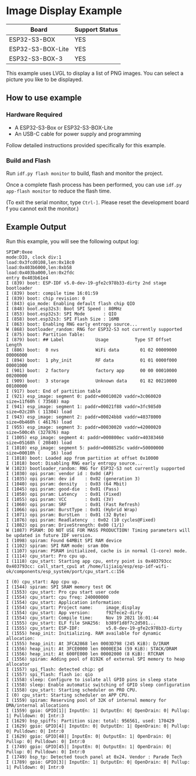 # Image Display Example

| Board             | Support Status |
| ----------------- | -------------- |
| ESP32-S3-BOX      | YES            |
| ESP32-S3-BOX-Lite | YES            |
| ESP32-S3-BOX-3    | YES            |

This example uses LVGL to display a list of PNG images. You can select a picture you like to be displayed.

## How to use example

### Hardware Required

* A ESP32-S3-Box or ESP32-S3-BOX-Lite
* An USB-C cable for power supply and programming

Follow detailed instructions provided specifically for this example. 

### Build and Flash

Run `idf.py flash monitor` to build, flash and monitor the project.

Once a complete flash process has been performed, you can use `idf.py app-flash monitor` to reduce the flash time.

(To exit the serial monitor, type `Ctrl-]`. Please reset the development board f you cannot exit the monitor.)

## Example Output

Run this example, you will see the following output log:

```
SPIWP:0xee
mode:DIO, clock div:1
load:0x3fcd0108,len:0x18c0
load:0x403b6000,len:0xb58
load:0x403ba000,len:0x2fdc
entry 0x403b61e4
I (839) boot: ESP-IDF v5.0-dev-19-gfe2c978b33-dirty 2nd stage bootloader
I (839) boot: compile time 16:01:59
I (839) boot: chip revision: 0
I (843) qio_mode: Enabling default flash chip QIO
I (848) boot.esp32s3: Boot SPI Speed : 80MHz
I (853) boot.esp32s3: SPI Mode       : QIO
I (858) boot.esp32s3: SPI Flash Size : 16MB
I (863) boot: Enabling RNG early entropy source...
W (868) bootloader_random: RNG for ESP32-S3 not currently supported
I (875) boot: Partition Table:
I (879) boot: ## Label            Usage          Type ST Offset   Length
I (886) boot:  0 nvs              WiFi data        01 02 00009000 00006000
I (894) boot:  1 phy_init         RF data          01 01 0000f000 00001000
I (901) boot:  2 factory          factory app      00 00 00010000 00200000
I (909) boot:  3 storage          Unknown data     01 82 00210000 00100000
I (917) boot: End of partition table
I (921) esp_image: segment 0: paddr=00010020 vaddr=3c060020 size=11f60h ( 73568) map
I (941) esp_image: segment 1: paddr=00021f88 vaddr=3fc985d0 size=02c28h ( 11304) load
I (943) esp_image: segment 2: paddr=00024bb8 vaddr=40378000 size=0b460h ( 46176) load
I (955) esp_image: segment 3: paddr=00030020 vaddr=42000020 size=500c4h (327876) map
I (1005) esp_image: segment 4: paddr=000800ec vaddr=40383460 size=05168h ( 20840) load
I (1010) esp_image: segment 5: paddr=0008525c vaddr=50000000 size=00010h (    16) load
I (1018) boot: Loaded app from partition at offset 0x10000
I (1018) boot: Disabling RNG early entropy source...
W (1023) bootloader_random: RNG for ESP32-S3 not currently supported
I (1030) opi psram: vendor id : 0x0d (AP)
I (1035) opi psram: dev id    : 0x02 (generation 3)
I (1040) opi psram: density   : 0x03 (64 Mbit)
I (1045) opi psram: good-die  : 0x01 (Pass)
I (1050) opi psram: Latency   : 0x01 (Fixed)
I (1055) opi psram: VCC       : 0x01 (3V)
I (1060) opi psram: SRF       : 0x01 (Fast Refresh)
I (1066) opi psram: BurstType : 0x01 (Hybrid Wrap)
I (1071) opi psram: BurstLen  : 0x01 (32 Byte)
I (1076) opi psram: Readlatency  : 0x02 (10 cycles@Fixed)
I (1082) opi psram: DriveStrength: 0x00 (1/1)
W (1087) PSRAM: DO NOT USE FOR MASS PRODUCTION! Timing parameters will be updated in future IDF version.
I (1098) spiram: Found 64MBit SPI RAM device
I (1102) spiram: SPI RAM mode: sram 80m
I (1107) spiram: PSRAM initialized, cache is in normal (1-core) mode.
I (1114) cpu_start: Pro cpu up.
I (1118) cpu_start: Starting app cpu, entry point is 0x403793cc
0x403793cc: call_start_cpu1 at /home/lijiaiq/esp/esp-idf-wifi-ok/components/esp_system/port/cpu_start.c:156

I (0) cpu_start: App cpu up.
I (1544) spiram: SPI SRAM memory test OK
I (1553) cpu_start: Pro cpu start user code
I (1554) cpu_start: cpu freq: 240000000
I (1554) cpu_start: Application information:
I (1554) cpu_start: Project name:     image_display
I (1554) cpu_start: App version:      f92fece2-dirty
I (1554) cpu_start: Compile time:     Nov 19 2021 16:01:44
I (1555) cpu_start: ELF file SHA256:  b389f1d8f7c2d501...
I (1555) cpu_start: ESP-IDF:          v5.0-dev-19-gfe2c978b33-dirty
I (1555) heap_init: Initializing. RAM available for dynamic allocation:
I (1555) heap_init: At 3FCA2868 len 0003D798 (245 KiB): D/IRAM
I (1556) heap_init: At 3FCE0000 len 0000EE34 (59 KiB): STACK/DRAM
I (1556) heap_init: At 600FE000 len 00002000 (8 KiB): RTCRAM
I (1556) spiram: Adding pool of 8192K of external SPI memory to heap allocator
I (1557) spi_flash: detected chip: gd
I (1557) spi_flash: flash io: qio
I (1558) sleep: Configure to isolate all GPIO pins in sleep state
I (1558) sleep: Enable automatic switching of GPIO sleep configuration
I (1558) cpu_start: Starting scheduler on PRO CPU.
I (0) cpu_start: Starting scheduler on APP CPU.
I (1559) spiram: Reserving pool of 32K of internal memory for DMA/internal allocations
I (1559) gpio: GPIO[1]| InputEn: 1| OutputEn: 0| OpenDrain: 0| Pullup: 1| Pulldown: 0| Intr:3 
I (1629) bsp_spiffs: Partition size: total: 956561, used: 170429
I (1629) gpio: GPIO[4]| InputEn: 0| OutputEn: 1| OpenDrain: 0| Pullup: 0| Pulldown: 0| Intr:0 
I (1629) gpio: GPIO[48]| InputEn: 0| OutputEn: 1| OpenDrain: 0| Pullup: 0| Pulldown: 0| Intr:0 
I (1749) gpio: GPIO[45]| InputEn: 0| OutputEn: 1| OpenDrain: 0| Pullup: 0| Pulldown: 0| Intr:0 
I (1749) bsp_tp: Detected touch panel at 0x24. Vendor : Parade Tech
I (1789) gpio: GPIO[3]| InputEn: 1| OutputEn: 0| OpenDrain: 0| Pullup: 1| Pulldown: 0| Intr:0 
```

